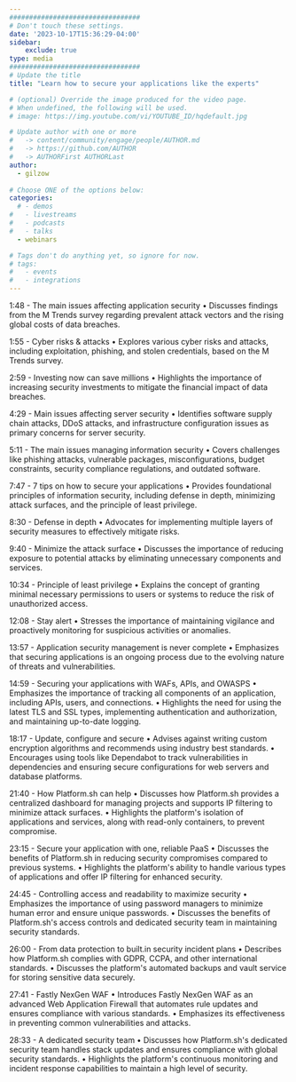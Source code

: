 ```yaml
---
#################################
# Don't touch these settings.
date: '2023-10-17T15:36:29-04:00'
sidebar:
    exclude: true
type: media
#################################
# Update the title
title: "Learn how to secure your applications like the experts"

# (optional) Override the image produced for the video page.
# When undefined, the following will be used.
# image: https://img.youtube.com/vi/YOUTUBE_ID/hqdefault.jpg

# Update author with one or more
#   -> content/community/engage/people/AUTHOR.md
#   -> https://github.com/AUTHOR
#   -> AUTHORFirst AUTHORLast
author:
  - gilzow
  
# Choose ONE of the options below:
categories:
  # - demos
#   - livestreams
#   - podcasts
#   - talks
  - webinars

# Tags don't do anything yet, so ignore for now.
# tags:
#   - events
#   - integrations
---
```


1:48 - The main issues affecting application security
• Discusses findings from the M Trends survey regarding prevalent attack vectors and the rising global costs of data breaches.

1:55 - Cyber risks & attacks
• Explores various cyber risks and attacks, including exploitation, phishing, and stolen credentials, based on the M Trends survey.

2:59 - Investing now can save millions
• Highlights the importance of increasing security investments to mitigate the financial impact of data breaches.

4:29 - Main issues affecting server security
• Identifies software supply chain attacks, DDoS attacks, and infrastructure configuration issues as primary concerns for server security.

5:11 - The main issues managing information security
• Covers challenges like phishing attacks, vulnerable packages, misconfigurations, budget constraints, security compliance regulations, and outdated software.

7:47 - 7 tips on how to secure your applications
• Provides foundational principles of information security, including defense in depth, minimizing attack surfaces, and the principle of least privilege.

8:30 - Defense in depth
• Advocates for implementing multiple layers of security measures to effectively mitigate risks.

9:40 - Minimize the attack surface
• Discusses the importance of reducing exposure to potential attacks by eliminating unnecessary components and services.

10:34 - Principle of least privilege
• Explains the concept of granting minimal necessary permissions to users or systems to reduce the risk of unauthorized access.

12:08 - Stay alert
• Stresses the importance of maintaining vigilance and proactively monitoring for suspicious activities or anomalies.

13:57 - Application security management is never complete
• Emphasizes that securing applications is an ongoing process due to the evolving nature of threats and vulnerabilities.

14:59 - Securing your applications with WAFs, APIs, and OWASPS
• Emphasizes the importance of tracking all components of an application, including APIs, users, and connections.
• Highlights the need for using the latest TLS and SSL types, implementing authentication and authorization, and maintaining up-to-date logging.

18:17 - Update, configure and secure
• Advises against writing custom encryption algorithms and recommends using industry best standards.
• Encourages using tools like Dependabot to track vulnerabilities in dependencies and ensuring secure configurations for web servers and database platforms.

21:40 - How Platform.sh can help
• Discusses how Platform.sh provides a centralized dashboard for managing projects and supports IP filtering to minimize attack surfaces.
• Highlights the platform's isolation of applications and services, along with read-only containers, to prevent compromise.

23:15 - Secure your application with one, reliable PaaS
• Discusses the benefits of Platform.sh in reducing security compromises compared to previous systems.
• Highlights the platform's ability to handle various types of applications and offer IP filtering for enhanced security.

24:45 - Controlling access and readability to maximize security
• Emphasizes the importance of using password managers to minimize human error and ensure unique passwords.
• Discusses the benefits of Platform.sh's access controls and dedicated security team in maintaining security standards.

26:00 - From data protection to built.in security incident plans
• Describes how Platform.sh complies with GDPR, CCPA, and other international standards.
• Discusses the platform's automated backups and vault service for storing sensitive data securely.

27:41 - Fastly NexGen WAF
• Introduces Fastly NexGen WAF as an advanced Web Application Firewall that automates rule updates and ensures compliance with various standards.
• Emphasizes its effectiveness in preventing common vulnerabilities and attacks.

28:33 - A dedicated security team
• Discusses how Platform.sh's dedicated security team handles stack updates and ensures compliance with global security standards.
• Highlights the platform's continuous monitoring and incident response capabilities to maintain a high level of security.

